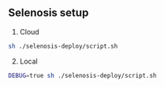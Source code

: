 ## Selenosis setup

1. Cloud

```bash
sh ./selenosis-deploy/script.sh
```

2. Local

```bash
DEBUG=true sh ./selenosis-deploy/script.sh
```
